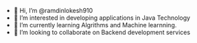 - 👋 Hi, I’m @ramdinlokesh910
- 👀 I’m interested in developing applications in Java Technology
- 🌱 I’m currently learning Algrithms and Machine learnning.
- 💞️ I’m looking to collaborate on Backend development services


<!---
ramdinlokesh910/ramdinlokesh910 is a ✨ special ✨ repository because its `README.md` (this file) appears on your GitHub profile.
You can click the Preview link to take a look at your changes.
--->
